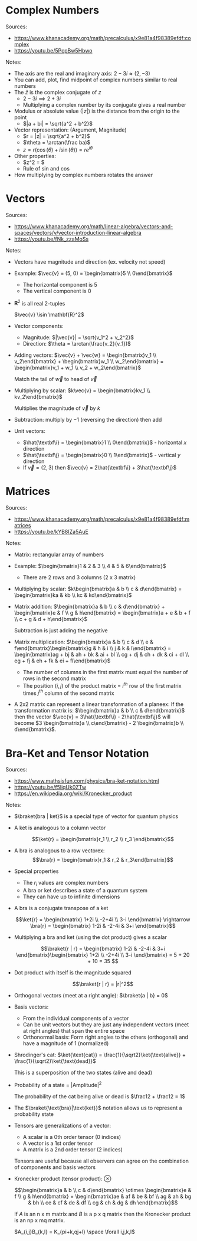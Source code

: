 # Complex Numbers

Sources:
- https://www.khanacademy.org/math/precalculus/x9e81a4f98389efdf:complex
- https://youtu.be/5PcpBw5Hbwo

Notes:
- The axis are the real and imaginary axis: $2 - 3i \approx (2, -3)$
- You can add, plot, find midpoint of complex numbers similar to real numbers
- The $\bar{z}$ is the complex conjugate of $z$
    - $2 - 3i \implies 2 + 3i$
    - Multiplying a complex number by its conjugate gives a real number
- Modulus or absolute value ($|z|$) is the distance from the origin to the point
    - $|a + bi| = \sqrt{a^2 + b^2}$
- Vector representation: (Argument, Magnitude)
    - $r = |z| = \sqrt{a^2 + b^2}$
    - $\theta = \arctan(\frac   ba)$
    - $z = r(\cos(\theta) + i\sin(\theta)) = re^{i\theta}$
- Other properties:
    - $z^2 = $
    - Rule of sin and cos
- How multiplying by complex numbers rotates the answer

# Vectors

Sources:
- https://www.khanacademy.org/math/linear-algebra/vectors-and-spaces/vectors/v/vector-introduction-linear-algebra
- https://youtu.be/fNk_zzaMoSs

Notes:
- Vectors have magnitude and direction (ex. velocity not speed)
- Example: $\vec{v} = (5, 0) = \begin{bmatrix}5 \\ 0\end{bmatrix}$
    - The horizontal component is $5$
    - The vertical component is $0$
- $\mathbf{R}^2$ is all real 2-tuples

    $\vec{v} \isin \mathbf{R}^2$
- Vector components:
     - Magnitude: $|\vec{v}| = \sqrt{v_1^2 + v_2^2}$
     - Direction: $\theta = \arctan(\frac{v_2}{v_1})$
- Adding vectors: $\vec{v} + \vec{w} = \begin{bmatrix}v_1 \\ v_2\end{bmatrix} + \begin{bmatrix}w_1 \\ w_2\end{bmatrix} = \begin{bmatrix}v_1 + w_1 \\ v_2 + w_2\end{bmatrix}$

    Match the tail of $\vec{w}$ to head of $\vec{v}$
- Multiplying by scalar: $k\vec{v} = \begin{bmatrix}kv_1 \\ kv_2\end{bmatrix}$

    Multiplies the magnitude of $\vec{v}$ by $k$
- Subtraction: multiply by $-1$ (reversing the direction) then add
- Unit vectors: 
    - $\hat{\textbf\i} = \begin{bmatrix}1 \\ 0\end{bmatrix}$ - horizontal $x$ direction
    - $\hat{\textbf\j} = \begin{bmatrix}0 \\ 1\end{bmatrix}$ - vertical $y$ direction
    - If $\vec{v} = (2, 3)$ then $\vec{v} = 2\hat{\textbf\i} + 3\hat{\textbf\j}$

# Matrices

Sources:
- https://www.khanacademy.org/math/precalculus/x9e81a4f98389efdf:matrices
- https://youtu.be/kYB8IZa5AuE

Notes:
- Matrix: rectangular array of numbers
- Example: $\begin{bmatrix}1 & 2 & 3 \\ 4 & 5 & 6\end{bmatrix}$
    - There are 2 rows and 3 columns (2 x 3 matrix)
- Multiplying by scalar: $k\begin{bmatrix}a & b \\ c & d\end{bmatrix} = \begin{bmatrix}ka & kb \\ kc & kd\end{bmatrix}$
- Matrix addition: $\begin{bmatrix}a & b \\ c & d\end{bmatrix} + \begin{bmatrix}e & f \\ g & h\end{bmatrix} = \begin{bmatrix}a + e & b + f \\ c + g & d + h\end{bmatrix}$

    Subtraction is just adding the negative
- Matrix multiplication: $\begin{bmatrix}a & b \\ c & d \\ e & f\end{bmatrix}\begin{bmatrix}g & h & i \\ j & k & l\end{bmatrix} = \begin{bmatrix}ag + bj & ah + bk & ai + bl \\ cg + dj & ch + dk & ci + dl \\ eg + fj & eh + fk & ei + fl\end{bmatrix}$

    - The number of columns in the first matrix must equal the number of rows in the second matrix
    - The position $(i, j)$ of the product matrix = $i^{th}$ row of the first matrix times $j^{th}$ column of the second matrix
- A 2x2 matrix can represent a linear transformation of a planeex:    If the transformation matrix is: $\begin{bmatrix}a & b \\ c & d\end{bmatrix}$ then the vector $\vec{v} = 3\hat{\textbf\i} - 2\hat{\textbf\j}$ will become $3 \begin{bmatrix}a \\ c\end{bmatrix} - 2 \begin{bmatrix}b \\ d\end{bmatrix}$.

# Bra-Ket and Tensor Notation

Sources:
- https://www.mathsisfun.com/physics/bra-ket-notation.html
- https://youtu.be/f5liqUk0ZTw
- https://en.wikipedia.org/wiki/Kronecker_product

Notes:
- $\braket{bra | ket}$ is a special type of vector for quantum physics
- A ket is analogous to a column vector

    $$\ket{r} = \begin{bmatrix}r_1 \\ r_2 \\ r_3 \end{bmatrix}$$
- A bra is analogous to a row vectorex:    $$\bra{r} = \begin{bmatrix}r_1 & r_2 & r_3\end{bmatrix}$$
- Special properties
    - The $r_i$ values are complex numbers
    - A bra or ket describes a state of a quantum system
    - They can have up to infinite dimensions
- A bra is a conjugate transpose of a ket

    $$\ket{r} = \begin{bmatrix} 1+2i \\ -2+4i \\ 3-i \end{bmatrix} \rightarrow \bra{r} = \begin{bmatrix} 1-2i & -2-4i & 3+i \end{bmatrix}$$
- Multiplying a bra and ket (using the dot product) gives a scalar

    $$\braket{r | r} = \begin{bmatrix} 1-2i & -2-4i & 3+i \end{bmatrix}\begin{bmatrix} 1+2i \\ -2+4i \\ 3-i \end{bmatrix} = 5 + 20 + 10 = 35 $$
- Dot product with itself is the magnitude squared

    $$\braket{r | r} = |r|^2$$
- Orthogonal vectors (meet at a right angle): $\braket{a | b} = 0$
- Basis vectors:
    - From the individual components of a vector
    - Can be unit vectors but they are just any independent vectors (meet at right angles) that span the entire space
    - Orthonormal basis: Form right angles to the others (orthogonal) and have a magnitude of $1$ (normalized)
- Shrodinger's cat: $\ket{\text{cat}} = \frac{1}{\sqrt2}\ket{\text{alive}} + \frac{1}{\sqrt2}\ket{\text{dead}}$

    This is a superposition of the two states (alive and dead)
- Probability of a state = $|\text{Amplitude}|^2$

    The probability of the cat being alive or dead is $\frac12 + \frac12 = 1$
- The $\braket{\text{bra}|\text{ket}}$ notation allows us to represent a probability state
- Tensors are generalizations of a vector:
    - A scalar is a 0th order tensor (0 indices)
    - A vector is a 1st order tensor
    - A matrix is a 2nd order tensor (2 indices)

    Tensors are useful because all observers can agree on the combination of components and basis vectors
- Kronecker product (tensor product): $\otimes$

    $$\begin{bmatrix}a & b \\ c & d\end{bmatrix} \otimes \begin{bmatrix}e & f \\ g & h\end{bmatrix} = \begin{bmatrix}ae & af & be & bf \\ ag & ah & bg & bh \\ ce & cf & de & df \\ cg & ch & dg & dh \end{bmatrix}$$

    If $A$ is an n x m matrix and $B$ is a p x q matrix then the Kronecker product is an np x mq matrix.

    $A_{i,j}B_{k,l} = K_{pi+k,qj+l} \space \forall i,j,k,l$